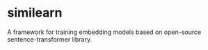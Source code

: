 # similearn
A framework for training embedding models based on open-source sentence-transformer library. 
